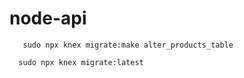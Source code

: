# node-api


 ``` shell
    sudo npx knex migrate:make alter_products_table
 ```

``` shell
  sudo npx knex migrate:latest 
```
